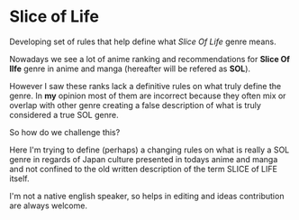 # Slice of Life
Developing set of rules that help define what *Slice Of Life* genre means.

Nowadays we see a lot of anime ranking and recommendations for **Slice Of lIfe** genre in anime and manga (hereafter will be refered as **SOL**).

However I saw these ranks lack a definitive rules on what truly define the genre. In **my** opinion most of them are incorrect because they often mix or overlap with other genre creating a false description of what is truly considered a true SOL genre.

So how do we challenge this?

Here I'm trying to define (perhaps) a changing rules on what is really a SOL genre in regards of Japan culture presented in todays anime and manga and not confined to the old written description of the term SLICE of LIFE itself. 

I'm not a native english speaker, so helps in editing and ideas contribution are always welcome. 
